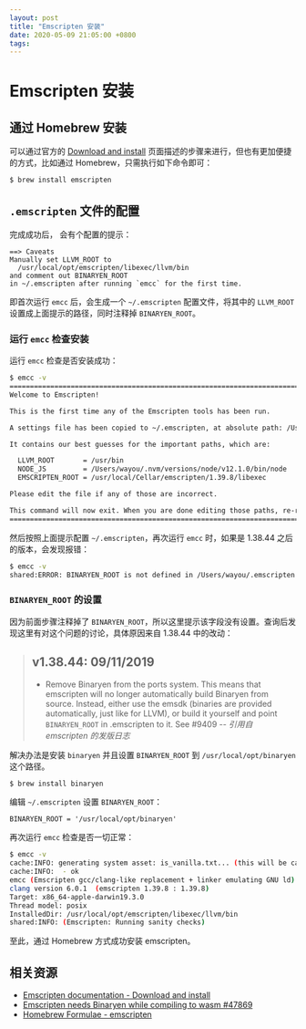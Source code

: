 ```yaml
---
layout: post
title: "Emscripten 安装"
date: 2020-05-09 21:05:00 +0800
tags: 
---
```

    
# Emscripten 安装

## 通过 Homebrew 安装

可以通过官方的 [Download and install](https://emscripten.org/docs/getting_started/downloads.html) 页面描述的步骤来进行，但也有更加便捷的方式，比如通过 Homebrew，只需执行如下命令即可：

```sh
$ brew install emscripten
```

## `.emscripten` 文件的配置

完成成功后， 会有个配置的提示：

```
==> Caveats
Manually set LLVM_ROOT to
  /usr/local/opt/emscripten/libexec/llvm/bin
and comment out BINARYEN_ROOT
in ~/.emscripten after running `emcc` for the first time.
```

即首次运行 `emcc` 后，会生成一个 `~/.emscripten` 配置文件，将其中的 `LLVM_ROOT` 设置成上面提示的路径，同时注释掉 `BINARYEN_ROOT`。

### 运行 `emcc` 检查安装

运行 `emcc` 检查是否安装成功：

```sh
$ emcc -v
==============================================================================
Welcome to Emscripten!

This is the first time any of the Emscripten tools has been run.

A settings file has been copied to ~/.emscripten, at absolute path: /Users/wayou/.emscripten

It contains our best guesses for the important paths, which are:

  LLVM_ROOT       = /usr/bin
  NODE_JS         = /Users/wayou/.nvm/versions/node/v12.1.0/bin/node
  EMSCRIPTEN_ROOT = /usr/local/Cellar/emscripten/1.39.8/libexec

Please edit the file if any of those are incorrect.

This command will now exit. When you are done editing those paths, re-run it.
==============================================================================
```

然后按照上面提示配置 `~/.emscripten`，再次运行 `emcc` 时，如果是 1.38.44 之后的版本，会发现报错：

```sh
$ emcc -v
shared:ERROR: BINARYEN_ROOT is not defined in /Users/wayou/.emscripten
```

### `BINARYEN_ROOT` 的设置

因为前面步骤注释掉了 `BINARYEN_ROOT`，所以这里提示该字段没有设置。查询后发现这里有对这个问题的讨论，具体原因来自 1.38.44 中的改动：

> v1.38.44: 09/11/2019
> --------------------
>  - Remove Binaryen from the ports system. This means that emscripten will
>    no longer automatically build Binaryen from source. Instead, either use
>    the emsdk (binaries are provided automatically, just like for LLVM), or
>    build it yourself and point `BINARYEN_ROOT` in .emscripten to it. See #9409
> -- _引用自 emscripten 的发版日志_

解决办法是安装 `binaryen` 并且设置 `BINARYEN_ROOT` 到 `/usr/local/opt/binaryen` 这个路径。

```sh
$ brew install binaryen
```

编辑 `~/.emscripten` 设置 `BINARYEN_ROOT`：

```
BINARYEN_ROOT = '/usr/local/opt/binaryen'
```

再次运行 `emcc` 检查是否一切正常：

```sh
$ emcc -v
cache:INFO: generating system asset: is_vanilla.txt... (this will be cached in "/Users/wayou/.emscripten_cache/is_vanilla.txt" for subsequent builds)
cache:INFO:  - ok
emcc (Emscripten gcc/clang-like replacement + linker emulating GNU ld) 1.39.8
clang version 6.0.1  (emscripten 1.39.8 : 1.39.8)
Target: x86_64-apple-darwin19.3.0
Thread model: posix
InstalledDir: /usr/local/opt/emscripten/libexec/llvm/bin
shared:INFO: (Emscripten: Running sanity checks)
```

至此，通过 Homebrew 方式成功安装 emscripten。

## 相关资源

- [Emscripten documentation - Download and install](https://emscripten.org/docs/getting_started/downloads.html)
- [Emscripten needs Binaryen while compiling to wasm #47869](https://github.com/Homebrew/homebrew-core/issues/47869#issue-537885207)
- [Homebrew Formulae - emscripten](https://formulae.brew.sh/formula/emscripten)


    